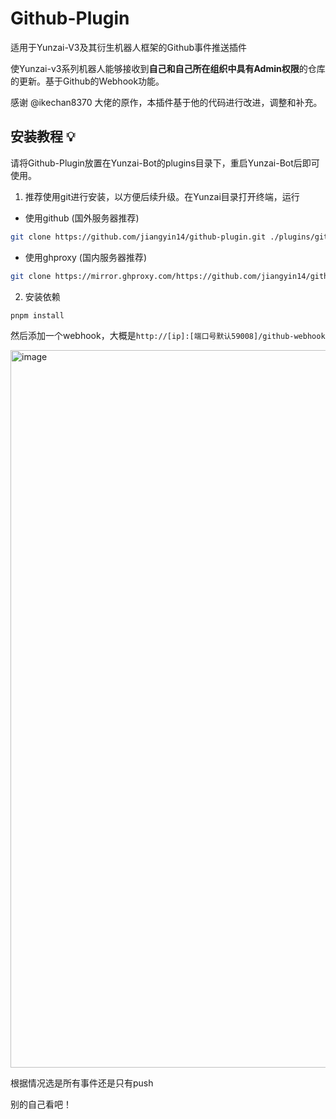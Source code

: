 # Github-Plugin

适用于Yunzai-V3及其衍生机器人框架的Github事件推送插件

使Yunzai-v3系列机器人能够接收到**自己和自己所在组织中具有Admin权限**的仓库的更新。基于Github的Webhook功能。

感谢 @ikechan8370 大佬的原作，本插件基于他的代码进行改进，调整和补充。

## 安装教程 💡

请将Github-Plugin放置在Yunzai-Bot的plugins目录下，重启Yunzai-Bot后即可使用。

1. 推荐使用git进行安装，以方便后续升级。在Yunzai目录打开终端，运行

- 使用github (国外服务器推荐)
```sh
git clone https://github.com/jiangyin14/github-plugin.git ./plugins/github-plugin
```
- 使用ghproxy (国内服务器推荐)
```sh
git clone https://mirror.ghproxy.com/https://github.com/jiangyin14/github-plugin.git ./plugins/github-plugin
```

2. 安装依赖

```sh
pnpm install
```

然后添加一个webhook，大概是`http://[ip]:[端口号默认59008]/github-webhook`

<img width="1148" alt="image" src="https://user-images.githubusercontent.com/21212372/228236286-24384e83-aded-4fcc-ba61-1e1eb241aaa1.png">


根据情况选是所有事件还是只有push

别的自己看吧！
